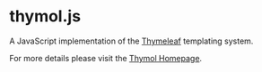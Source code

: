 thymol.js
=========

A JavaScript implementation of the [Thymeleaf](http://www.thymeleaf.org/) templating system.

For more details please visit the [Thymol Homepage](http://www.thymoljs.org/).
